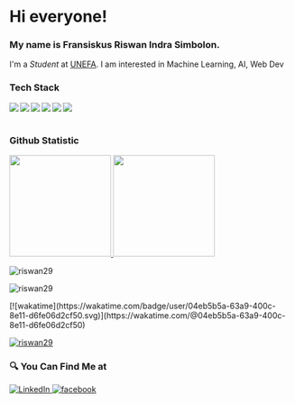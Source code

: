 
# Hi everyone!
### My name is **Fransiskus Riswan Indra Simbolon**.
I'm a *Student* at [UNEFA](https://web.unefa.ac.id/).
I am interested in Machine Learning, AI, Web Dev

### Tech Stack
  <img align="left" src="https://img.shields.io/badge/git-%23F05033.svg?logo=git&logoColor=white"/>
  <img align="left" src="https://img.shields.io/badge/Tensorflow-EF5B0C?logo=tensorflow&logoColor=white" />
  <img align="left" src="https://img.shields.io/badge/python-%230095D5.svg?logo=python&logoColor=white"/>
  <img align="left" src="https://img.shields.io/badge/Jupyter Notebook-EF5B0C.svg?logo=jupyter&logoColor=white"/>
  <img align="left" src="https://img.shields.io/badge/Javacript-yellow.svg?logo=javascript&logoColor=white"/>
  <img align="left" src="https://img.shields.io/badge/PHP-blueviolet.svg?logo=php&logoColor=white"/>
  <br><br>

### Github Statistic
<p align="left">
<a href="https://github.com/riswan29">
<img height="180em" src="https://github-readme-stats-eight-theta.vercel.app/api?username=riswan29&show_icons=true&theme=tokyonight&include_all_commits=true&count_private=true"/>
  <img height="180em" src="https://github-readme-stats-eight-theta.vercel.app/api/top-langs/?username=riswan29&layout=compact&langs_count=8&theme=tokyonight"/>
</a>

</p>
<p align="left"> <img src="https://komarev.com/ghpvc/?username=riswan29&label=Profile%20views&color=0e75b6&style=flat" alt="riswan29" /> </p>
<p align="left"> <img src="https://wakatime.com/@04eb5b5a-63a9-400c-8e11-d6fe06d2cf50" alt="riswan29" /> </p>
[![wakatime](https://wakatime.com/badge/user/04eb5b5a-63a9-400c-8e11-d6fe06d2cf50.svg)](https://wakatime.com/@04eb5b5a-63a9-400c-8e11-d6fe06d2cf50)

<p align="left"> <a href="https://github.com/ryo-ma/github-profile-trophy"><img src="https://github-profile-trophy.vercel.app/?username=riswan29" alt="riswan29" /></a> </p>

### 🔍 You Can Find Me at 
<p> 
  <a href="https://www.linkedin.com/in/wan29/" target="_blank">
    <img alt="LinkedIn" src="https://img.shields.io/badge/linkedin-%230077B5.svg?&style=for-the-badge&logo=linkedin&logoColor=white" />
  </a> 
  <a href="https://www.instagram.com/r.i.s.w.a.n_/" target="_blank">
    <a href="https://www.facebook.com/profile.php?id=100031411395058" target="_blank">
    <img alt="facebook" src="https://img.shields.io/badge/facebook-%230077B5.svg?&style=for-the-badge&logo=facebook&logoColor=white" />
  </a>
  </a> 
</p>
